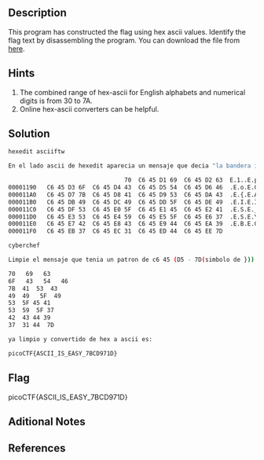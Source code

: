 ## Description
This program has constructed the flag using hex ascii values. Identify the flag text by disassembling the program. You can download the file from [here](https://artifacts.picoctf.net/c/507/asciiftw).

## Hints
1. The combined range of hex-ascii for English alphabets and numerical digits is from 30 to 7A.
2. Online hex-ascii converters can be helpful.

## Solution

```bash
hexedit asciiftw

En el lado ascii de hexedit aparecia un mensaje que decia "la bandera inicia en %" asi que busque porcentajes y me die cuenta de que estaba ese mensaje con basura en medio. Tome el 70 que es la p y lo mande a cyberchef.

								 70  C6 45 D1 69  C6 45 D2 63  E.1..E.p.E.i.E.c
00001190   C6 45 D3 6F  C6 45 D4 43  C6 45 D5 54  C6 45 D6 46  .E.o.E.C.E.T.E.F
000011A0   C6 45 D7 7B  C6 45 D8 41  C6 45 D9 53  C6 45 DA 43  .E.{.E.A.E.S.E.C
000011B0   C6 45 DB 49  C6 45 DC 49  C6 45 DD 5F  C6 45 DE 49  .E.I.E.I.E._.E.I
000011C0   C6 45 DF 53  C6 45 E0 5F  C6 45 E1 45  C6 45 E2 41  .E.S.E._.E.E.E.A
000011D0   C6 45 E3 53  C6 45 E4 59  C6 45 E5 5F  C6 45 E6 37  .E.S.E.Y.E._.E.7
000011E0   C6 45 E7 42  C6 45 E8 43  C6 45 E9 44  C6 45 EA 39  .E.B.E.C.E.D.E.9
000011F0   C6 45 EB 37  C6 45 EC 31  C6 45 ED 44  C6 45 EE 7D

cyberchef

Limpie el mensaje que tenia un patron de c6 45 (D5 - 7D(simbolo de }))

70   69   63
6F   43   54   46  
7B  41  53  43  
49  49   5F  49  
53  5F 45 41
53  59  5F 37
42  43 44 39
37  31 44  7D

ya limpio y convertido de hex a ascii es:

picoCTF{ASCII_IS_EASY_7BCD971D}

```

## Flag
picoCTF{ASCII_IS_EASY_7BCD971D}

## Aditional Notes

## References
